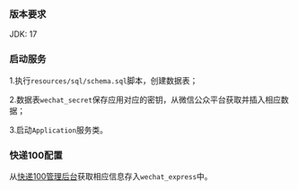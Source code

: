 ### 版本要求
JDK: 17

### 启动服务

1.执行`resources/sql/schema.sql`脚本，创建数据表；

2.数据表`wechat_secret`保存应用对应的密钥，从微信公众平台获取并插入相应数据；

3.启动`Application`服务类。

### 快递100配置
从[快递100管理后台](https://api.kuaidi100.com/manager/v2/myinfo/enterprise)获取相应信息存入`wechat_express`中。